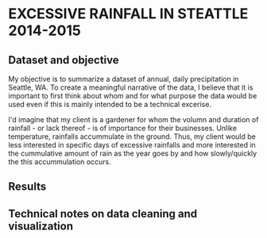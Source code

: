 # EXCESSIVE RAINFALL IN STEATTLE 2014-2015

## Dataset and objective
My objective is to summarize a dataset of annual, daily precipitation in Seattle, WA. To create a meaningful narrative of the data, I believe that it is important to first think about whom and for what purpose the data would be used even if this is mainly intended to be a technical excerise.

I'd imagine that my client is a gardener for whom the volumn and duration of rainfall - or lack thereof - is of importance for their businesses. Unlike temperature, rainfalls accummulate in the ground. Thus, my client would be less interested in specific days of excessive rainfalls and more interested in the cummulative amount of rain as the year goes by and how slowly/quickly the this accummulation occurs.

## Results

## Technical notes on data cleaning and visualization